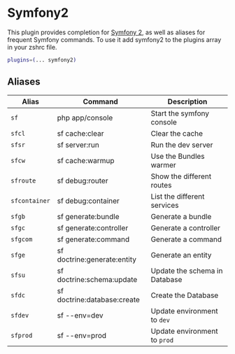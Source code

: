 # Symfony2
This plugin provides completion for [Symfony 2](https://symfony.com/), as well as aliases for frequent Symfony commands.
To use it add symfony2 to the plugins array in your zshrc file.
```bash
plugins=(... symfony2)
```
## Aliases
| Alias         | Command                      | Description                   |
|---------------|------------------------------|-------------------------------|
| `sf`          | php app/console              | Start the symfony console     |
| `sfcl`        | sf cache:clear               | Clear the cache               |
| `sfsr`        | sf server:run                | Run the dev server            |
| `sfcw`        | sf cache:warmup              | Use the Bundles warmer        |
| `sfroute`     | sf debug:router              | Show the different routes     |
| `sfcontainer` | sf debug:container           | List the different services   |
| `sfgb`        | sf generate:bundle           | Generate a bundle             |
| `sfgc`        | sf generate:controller       | Generate a controller         |
| `sfgcom`      | sf generate:command          | Generate a command            |
| `sfge`        | sf doctrine:generate:entity  | Generate an entity            |
| `sfsu`        | sf doctrine:schema:update    | Update the schema in Database |
| `sfdc`        | sf doctrine:database:create  | Create the Database           |
| `sfdev`       | sf --env=dev                 | Update environment to `dev`   |
| `sfprod`      | sf --env=prod                | Update environment to `prod`  |
